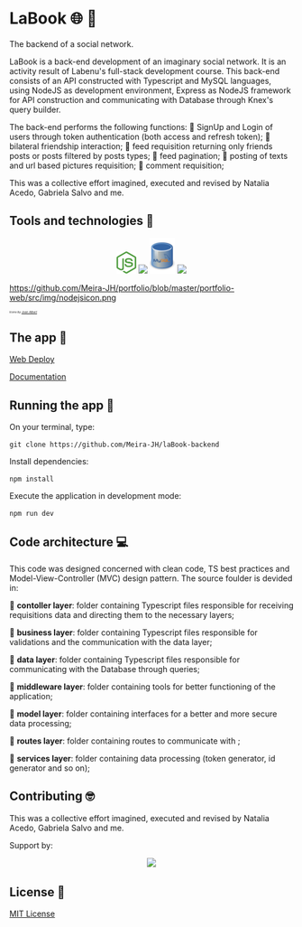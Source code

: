 # LaBook :globe_with_meridians: :speech_balloon:
The backend of a social network.

LaBook is a back-end development of an imaginary social network. It is an activity result of Labenu's full-stack development course. 
This back-end consists of an API constructed with Typescript and MySQL languages, using NodeJS as development environment, Express as NodeJS framework for API construction and communicating with Database through Knex's query builder.

The back-end performs the following functions:
:small_orange_diamond: SignUp and Login of users through token authentication (both access and refresh token);
:small_orange_diamond: bilateral friendship interaction;
:small_orange_diamond: feed requisition returning only friends posts or posts filtered by posts types;
:small_orange_diamond: feed pagination;
:small_orange_diamond: posting of texts and url based pictures requisition;
:small_orange_diamond: comment requisition;


This was a collective effort imagined, executed and revised by Natalia Acedo, Gabriela Salvo and me.

## Tools and technologies :wrench:

<p align="center">
<img width="35px" src="https://github.com/Meira-JH/portfolio/blob/master/portfolio-web/src/img/nodejsicon.png"/>
<img width="35px" src="https://raw.githubusercontent.com/remojansen/logo.ts/master/ts.jpg"/>
<img width="45px" src="https://github.com/Meira-JH/portfolio/blob/master/portfolio-web/src/img/mysqlicon.png"/>
<img height="35px" src="https://github.com/MarioTerron/logo-images/blob/master/logos/expressjs.png"/>
</p>

https://github.com/Meira-JH/portfolio/blob/master/portfolio-web/src/img/nodejsicon.png

<p  style="font-size:5px; text-align:left">
<i>Icons by <a href="https://github.com/jalbertsr/logo-badge-images">Joan Albert</a></i>
</p>

## The app  :iphone:

[Web Deploy]()

[Documentation]()


## Running the app :running:

On your terminal, type:

```
git clone https://github.com/Meira-JH/laBook-backend
```

Install dependencies:
```
npm install
```

Execute the application in development mode:
```
npm run dev 
```

## Code architecture :computer:

This code was designed concerned with clean code, TS best practices and Model-View-Controller (MVC) design pattern. The source foulder is devided in:

:small_blue_diamond: **contoller layer**: folder containing Typescript files responsible for receiving requisitions data and directing them to the necessary layers;

:small_blue_diamond: **business layer**: folder containing Typescript files responsible for validations and the communication with the data layer;

:small_blue_diamond: **data layer**: folder containing Typescript files responsible for communicating with the Database through queries;

:small_blue_diamond: **middleware layer**: folder containing tools for better functioning of the application;

:small_blue_diamond: **model layer**: folder containing interfaces for a better and more secure data processing;

:small_blue_diamond: **routes layer**: folder containing routes to communicate with ;

:small_blue_diamond: **services layer**: folder containing data processing (token generator, id generator and so on);


## Contributing :nerd_face:

This was a collective effort imagined, executed and revised by Natalia Acedo, Gabriela Salvo and me.

Support by:
<p align="center">
<img src="https://uploads-ssl.webflow.com/5e790d30d198385b09366d8f/5eb17dfd4a07be86d2b8951e_Labenu_principal_slogan.png"/>
</p>

## License :page_facing_up:
[MIT License](https://choosealicense.com/licenses/mit/)

